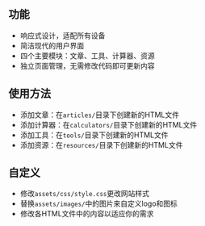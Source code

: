 ## 功能

- 响应式设计，适配所有设备
- 简洁现代的用户界面
- 四个主要模块：文章、工具、计算器、资源
- 独立页面管理，无需修改代码即可更新内容

## 使用方法

   - 添加文章：在`articles/`目录下创建新的HTML文件
   - 添加计算器：在`calculators/`目录下创建新的HTML文件
   - 添加工具：在`tools/`目录下创建新的HTML文件
   - 添加资源：在`resources/`目录下创建新的HTML文件

## 自定义

- 修改`assets/css/style.css`更改网站样式
- 替换`assets/images/`中的图片来自定义logo和图标
- 修改各HTML文件中的内容以适应你的需求
